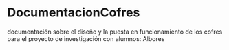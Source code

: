 # DocumentacionCofres
documentación sobre el diseño y la puesta en funcionamiento de los cofres para el proyecto de investigación con alumnos: Albores
